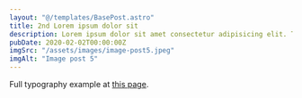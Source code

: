 ```yaml
---
layout: "@/templates/BasePost.astro"
title: 2nd Lorem ipsum dolor sit
description: Lorem ipsum dolor sit amet consectetur adipisicing elit. Tenetur vero esse non molestias eos excepturi.
pubDate: 2020-02-02T00:00:00Z
imgSrc: "/assets/images/image-post5.jpeg"
imgAlt: "Image post 5"
---
```


Full typography example at [this page](./sixth-post).
